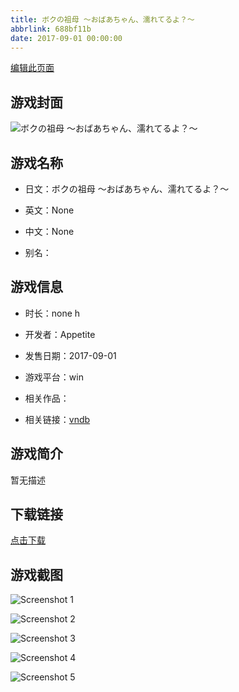 ```yaml
---
title: ボクの祖母 ～おばあちゃん、濡れてるよ？～
abbrlink: 688bf11b
date: 2017-09-01 00:00:00
---
```

[编辑此页面](https://github.com/ACG-3/ADV3-source/blob/main/source/_posts/games/%E3%83%9C%E3%82%AF%E3%81%AE%E7%A5%96%E6%AF%8D%20%EF%BD%9E%E3%81%8A%E3%81%B0%E3%81%82%E3%81%A1%E3%82%83%E3%82%93%E3%80%81%E6%BF%A1%E3%82%8C%E3%81%A6%E3%82%8B%E3%82%88%EF%BC%9F%EF%BD%9E.md)

## 游戏封面

![ボクの祖母 ～おばあちゃん、濡れてるよ？～](https%3A//pan.timero.xyz/onedrive/img_lib_001/%E3%83%9C%E3%82%AF%E3%81%AE%E7%A5%96%E6%AF%8D%20%EF%BD%9E%E3%81%8A%E3%81%B0%E3%81%82%E3%81%A1%E3%82%83%E3%82%93%E3%80%81%E6%BF%A1%E3%82%8C%E3%81%A6%E3%82%8B%E3%82%88%EF%BC%9F%EF%BD%9E_cover.avif)


## 游戏名称

- 日文：ボクの祖母 ～おばあちゃん、濡れてるよ？～
- 英文：None
- 中文：None

- 别名：


## 游戏信息

- 时长：none h
- 开发者：Appetite
- 发售日期：2017-09-01
- 游戏平台：win
- 相关作品：

- 相关链接：[vndb](https://vndb.org/v21563)


## 游戏简介

暂无描述


## 下载链接

[点击下载](https://pan.timero.xyz/onedrive/adv_lib_001/%E3%83%9C%E3%82%AF%E3%81%AE%E7%A5%96%E6%AF%8D%20%EF%BD%9E%E3%81%8A%E3%81%B0%E3%81%82%E3%81%A1%E3%82%83%E3%82%93%E3%80%81%E6%BF%A1%E3%82%8C%E3%81%A6%E3%82%8B%E3%82%88%EF%BC%9F%EF%BD%9E)


## 游戏截图


![Screenshot 1](https%3A//pan.timero.xyz/onedrive/img_lib_001/%E3%83%9C%E3%82%AF%E3%81%AE%E7%A5%96%E6%AF%8D%20%EF%BD%9E%E3%81%8A%E3%81%B0%E3%81%82%E3%81%A1%E3%82%83%E3%82%93%E3%80%81%E6%BF%A1%E3%82%8C%E3%81%A6%E3%82%8B%E3%82%88%EF%BC%9F%EF%BD%9E_Screenshot_1.avif)

![Screenshot 2](https%3A//pan.timero.xyz/onedrive/img_lib_001/%E3%83%9C%E3%82%AF%E3%81%AE%E7%A5%96%E6%AF%8D%20%EF%BD%9E%E3%81%8A%E3%81%B0%E3%81%82%E3%81%A1%E3%82%83%E3%82%93%E3%80%81%E6%BF%A1%E3%82%8C%E3%81%A6%E3%82%8B%E3%82%88%EF%BC%9F%EF%BD%9E_Screenshot_2.avif)

![Screenshot 3](https%3A//pan.timero.xyz/onedrive/img_lib_001/%E3%83%9C%E3%82%AF%E3%81%AE%E7%A5%96%E6%AF%8D%20%EF%BD%9E%E3%81%8A%E3%81%B0%E3%81%82%E3%81%A1%E3%82%83%E3%82%93%E3%80%81%E6%BF%A1%E3%82%8C%E3%81%A6%E3%82%8B%E3%82%88%EF%BC%9F%EF%BD%9E_Screenshot_3.avif)

![Screenshot 4](https%3A//pan.timero.xyz/onedrive/img_lib_001/%E3%83%9C%E3%82%AF%E3%81%AE%E7%A5%96%E6%AF%8D%20%EF%BD%9E%E3%81%8A%E3%81%B0%E3%81%82%E3%81%A1%E3%82%83%E3%82%93%E3%80%81%E6%BF%A1%E3%82%8C%E3%81%A6%E3%82%8B%E3%82%88%EF%BC%9F%EF%BD%9E_Screenshot_4.avif)

![Screenshot 5](https%3A//pan.timero.xyz/onedrive/img_lib_001/%E3%83%9C%E3%82%AF%E3%81%AE%E7%A5%96%E6%AF%8D%20%EF%BD%9E%E3%81%8A%E3%81%B0%E3%81%82%E3%81%A1%E3%82%83%E3%82%93%E3%80%81%E6%BF%A1%E3%82%8C%E3%81%A6%E3%82%8B%E3%82%88%EF%BC%9F%EF%BD%9E_Screenshot_5.avif)

